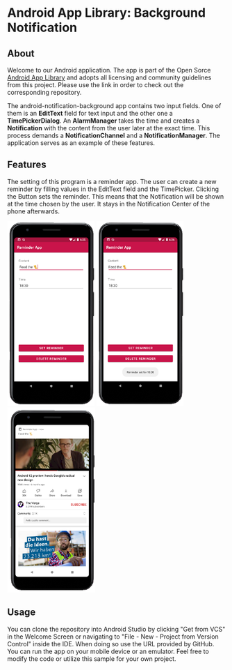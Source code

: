 # Android App Library: Background Notification

## About
Welcome to our Android application. The app is part of the Open Sorce [Android App Library](https://github.com/LukPle/android-app-library.git) 
and adopts all licensing and community guidelines from this project. Please use the link in order to check out the corresponding repository.

The android-notification-background app contains two input fields. One of them is an **EditText** field for text input and the other one a **TimePickerDialog**.
An **AlarmManager** takes the time and creates a **Notification** with the content from the user later at the exact time. 
This process demands a **NotificationChannel** and a **NotificationManager**. The application serves as an example of these features.

## Features
The setting of this program is a reminder app. The user can create a new reminder by filling values in the EditText field and the TimePicker.
Clicking the Button sets the reminder. This means that the Notification will be shown at the time chosen by the user.
It stays in the Notification Center of the phone afterwards. </br>

![](demo_pictures/Screen1.png)
![](demo_pictures/Screen2.png)
![](demo_pictures/Screen3.png)

## Usage
You can clone the repository into Android Studio by clicking "Get from VCS" in the Welcome Screen or navigating to "File - New - Project from Version Control" inside 
the IDE. When doing so use the URL provided by GitHub. You can run the app on your mobile device or an emulator. Feel free to modify the code or utilize this sample 
for your own project.
